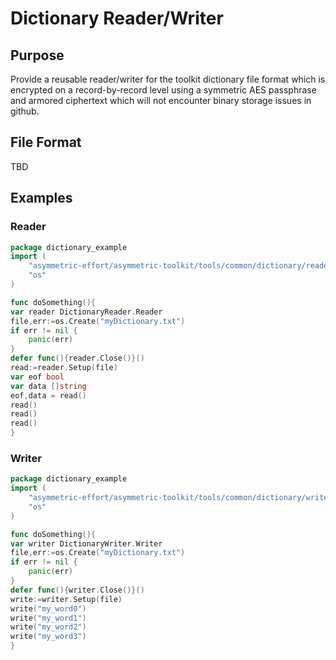 Dictionary Reader/Writer
========================

## Purpose
Provide a reusable reader/writer for the toolkit dictionary file format which is 
encrypted on a record-by-record level using a symmetric AES passphrase and armored
ciphertext which will not encounter binary storage issues in github.

## File Format
TBD
  
## Examples
### Reader
```go
package dictionary_example
import (
    "asymmetric-effort/asymmetric-toolkit/tools/common/dictionary/reader"
    "os"
)

func doSomething(){
var reader DictionaryReader.Reader
file,err:=os.Create("myDictionary.txt")
if err != nil {
    panic(err)
}
defer func(){reader.Close()}()
read:=reader.Setup(file)
var eof bool
var data []string
eof,data = read()
read()
read()
read()
}
```

### Writer
```go
package dictionary_example
import (
    "asymmetric-effort/asymmetric-toolkit/tools/common/dictionary/writer"
    "os"
)

func doSomething(){
var writer DictionaryWriter.Writer
file,err:=os.Create("myDictionary.txt")
if err != nil {
    panic(err)
}
defer func(){writer.Close()}()
write:=writer.Setup(file)
write("my_word0")
write("my_word1")
write("my_word2")
write("my_word3")
}
```
